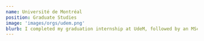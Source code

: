 ```yaml
---
name: Université de Montréal
position: Graduate Studies
image: 'images/orgs/udem.png'
blurb: I completed my graduation internship at UdeM, followed by an MSc in the Computer Science Department/Mila. I am now pursuing a PhD in Biomedical Engineering at the Faculty of Medicine.
---
```

